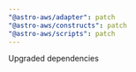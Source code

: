 ```yaml
---
"@astro-aws/adapter": patch
"@astro-aws/constructs": patch
"@astro-aws/scripts": patch
---
```


Upgraded dependencies
